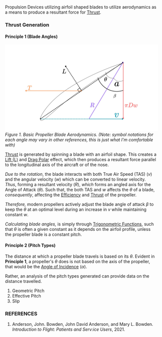 Propulsion Devices utilizing airfoil shaped blades to utilize aerodynamics as a means to produce a resultant force for [Thrust](./Thrust.md). 

### Thrust Generation
#### Principle 1 (Blade Angles)
![Basic Propeller Aerodynamics.jpg](./Engineering%20Concepts%20&%20Subjects/Aerodynamics/Chapter%206%20-%20Aircraft%20Performance/Basic%20Propeller%20Aerodynamics.jpg)
*Figure 1. Basic Propeller Blade Aerodynamics. (Note: symbol notations for each angle may vary in other references, this is just what I'm comfortable with)*

[Thrust](./Thrust.md) is generated by spinning a blade with an airfoil shape. This creates a [Lift (L)](./Lift%20(L).md) and [Drag Polar](./Drag%20Polar.md) effect, which then produces a resultant force parallel to the longitudinal axis of the aircraft or of the nose. 

*Due to the rotation*, the blade interacts with both True Air Speed (TAS) $(v)$ and the angular velocity $(w)$ which can be converted to linear velocity. 
*Thus*, forming a resultant velocity $(R)$, *which* forms an angled axis for the Angle of Attack $(\theta)$. Such that, the both TAS and $w$ affects the $\theta$ of a blade, *consequently*, affecting the [Efficiency](Efficiency.md) and [Thrust](./Thrust.md) of the propeller.

*Therefore,* modern propellers actively adjust the blade angle of attack $\beta$ to keep the $\theta$ at an optimal level during an increase in $v$ while maintaining constant $w$.

*Calculating blade angles,* is simply through [Trigonometric Functions](Trigonometric%20Functions.md), such that $\theta$ is often a given constant as it depends on the airfoil profile, unless the propeller blade is a constant pitch. 
#### Principle 2 (Pitch Types)
The distance at which a propeller blade travels is based on its $\theta$. Evident in **Principle 1**, a propeller's $\theta$ does is not based on the axis of the propeller, that would be the [Angle of Incidence](./Angle%20of%20Incidence.md) $(\alpha)$. 

Rather, an analysis of the pitch types generated can provide data on the distance travelled.
1. Geometric Pitch
2. Effective Pitch
3. Slip



### REFERENCES
1. Anderson, John. Bowden, John David Anderson, and Mary L. Bowden. _Introduction to Flight: Patients and Serv:ice Users_, 2021.